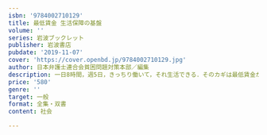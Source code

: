```yaml
---
isbn: '9784002710129'
title: 最低賃金 生活保障の基盤
volume: ''
series: 岩波ブックレット
publisher: 岩波書店
pubdate: '2019-11-07'
cover: 'https://cover.openbd.jp/9784002710129.jpg'
author: 日本弁護士連合会貧困問題対策本部／編集
description: 一日8時間，週5日，きっちり働いて，それ生活できる．そのカギは最低賃金が握っている！　制度の初歩から海外事例まで紹介．
price: '580'
genre: ''
target: 一般
format: 全集・双書
content: 社会

---
```

